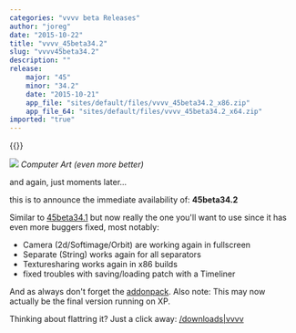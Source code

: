 ```yaml
---
categories: "vvvv beta Releases"
author: "joreg"
date: "2015-10-22"
title: "vvvv_45beta34.2"
slug: "vvvv45beta34.2"
description: ""
release: 
    major: "45"
    minor: "34.2"
    date: "2015-10-21"
    app_file: "sites/default/files/vvvv_45beta34.2_x86.zip"
    app_file_64: "sites/default/files/vvvv_45beta34.2_x64.zip"
imported: "true"
---
```


{{<previousRelease>}}


![](windows_xp.2.png) 
*Computer Art (even more better)*

and again, just moments later...

this is to announce the immediate availability of: **45beta34.2**

Similar to [45beta34.1](/blog/2015/vvvv45beta34.1) but now really the one you'll want to use since it has even more buggers fixed, most notably:

- Camera (2d/Softimage/Orbit) are working again in fullscreen
- Separate (String) works again for all separators
- Texturesharing works again in x86 builds
- fixed troubles with saving/loading patch with a Timeliner

And as always don't forget the [addonpack](/blog/2015/addons45beta34.201).
Also note: This may now actually be the final version running on XP. 

Thinking about flattring it? Just a click away:
[/downloads|vvvv](flattr)
